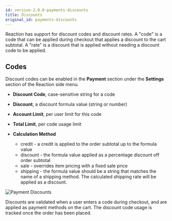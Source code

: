 ```yaml
---
id: version-2.0.0-payments-discounts
title: Discounts
original_id: payments-discounts
---
```


Reaction has support for discount codes and discount rates.  A "code" is a code that can be applied during checkout that applies a discount to the cart subtotal.  A "rate" is a discount that is applied without needing a discount code to be applied.

## Codes

Discount codes can be enabled in the **Payment** section under the <i class="rui font-icon fa fa-cog"></i> **Settings** section of the Reaction side menu.

- **Discount Code**, case-sensitive string for a code

- **Discount**, a discount formula value (string or number)

- **Account Limit**, per user limit for this code

- **Total Limit**, per code usage limit

- **Calculation Method**
  - credit - a credit is applied to the order subtotal up to the formula value
  - discount - the formula value applied as a percentage discount off order subtotal
  - sale - overrides item pricing with a fixed sale price
  - shipping - the formula value should be a string that matches the name of a shipping method. The calculated shipping rate will be applied as a discount.

![](/assets/admin-dashboard-payments-discounts-catalyst.png "Payment Discounts")

Discounts are validated when a user enters a code during checkout, and are applied as payment methods on the cart. The discount code usage is tracked once the order has been placed.
